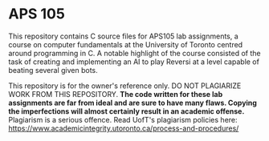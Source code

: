 # APS 105

This repository contains C source files for APS105 lab assignments, a course on computer fundamentals at the University of Toronto centred around programming in C. 
A notable highlight of the course consisted of the task of creating and implementing an AI to play Reversi at a level capable of beating several given bots.

This repository is for the owner's reference only. DO NOT PLAGIARIZE WORK FROM THIS REPOSITORY. **The code written for these lab assignments are far from ideal and are
sure to have many flaws. Copying the imperfections will almost certainly result in an academic offense.** Plagiarism is a serious offence. Read UofT's plagiarism 
policies here: https://www.academicintegrity.utoronto.ca/process-and-procedures/
